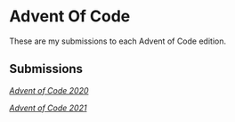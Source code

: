 # Advent Of Code

These are my submissions to each Advent of Code edition.

## Submissions

*[Advent of Code 2020](/2020/2020.md)*

*[Advent of Code 2021](/2021/2021.md)*